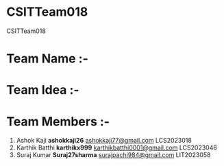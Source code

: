 # CSITTeam018
CSITTeam018

# Team Name :-  

# Team Idea :- 

# Team Members :- 
1. Ashok Kaji        **ashokkaji26**   ashokkaji77@gmail.com        LCS2023018
2. Karthik Batthi    **karthikx999**   karthikbatthi0001@gmail.com  LCS2023046
3. Suraj Kumar       **Suraj27sharma**  surajpachi984@gmail.com      LIT2023058
